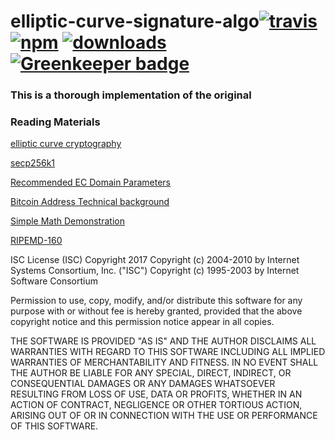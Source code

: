 # elliptic-curve-signature-algo[![travis][travis-image]][travis-url] [![npm][npm-image]][npm-url] [![downloads][downloads-image]][downloads-url] [![Greenkeeper badge](https://badges.greenkeeper.io/zion-coin/elliptic-curve-signature-algo.svg)](https://greenkeeper.io/)

[travis-image]: https://travis-ci.org/zion-coin/elliptic-curve-signature-algo.svg?branch=master
[travis-url]: https://travis-ci.org/zion-coin/elliptic-curve-signature-algo
[npm-image]: https://img.shields.io/npm/v/elliptic-curve-signature-algo.svg
[npm-url]: https://npmjs.org/package/elliptic-curve-signature-algo
[downloads-image]: https://img.shields.io/npm/dm/elliptic-curve-signature-algo.svg
[downloads-url]: https://npmjs.org/package/elliptic-curve-signature-algo

### This is a thorough implementation of the original


### Reading Materials

[elliptic curve cryptography](https://plus.maths.org/content/elliptic-cryptography)

[secp256k1](https://en.bitcoin.it/wiki/Secp256k1)

[Recommended EC Domain Parameters](http://www.secg.org/sec2-v2.pdf)

[Bitcoin Address Technical background](https://en.bitcoin.it/wiki/Technical_background_of_version_1_Bitcoin_addresses)

[Simple Math Demonstration](http://www.coindesk.com/math-behind-bitcoin/)

[RIPEMD-160](https://en.bitcoin.it/wiki/RIPEMD-160)


ISC License (ISC)
Copyright 2017 <Zion Coin>
Copyright (c) 2004-2010 by Internet Systems Consortium, Inc. ("ISC")
Copyright (c) 1995-2003 by Internet Software Consortium


Permission to use, copy, modify, and/or distribute this software for any purpose with or without fee is hereby granted, provided that the above copyright notice and this permission notice appear in all copies.

THE SOFTWARE IS PROVIDED "AS IS" AND THE AUTHOR DISCLAIMS ALL WARRANTIES WITH REGARD TO THIS SOFTWARE INCLUDING ALL IMPLIED WARRANTIES OF MERCHANTABILITY AND FITNESS. IN NO EVENT SHALL THE AUTHOR BE LIABLE FOR ANY SPECIAL, DIRECT, INDIRECT, OR CONSEQUENTIAL DAMAGES OR ANY DAMAGES WHATSOEVER RESULTING FROM LOSS OF USE, DATA OR PROFITS, WHETHER IN AN ACTION OF CONTRACT, NEGLIGENCE OR OTHER TORTIOUS ACTION, ARISING OUT OF OR IN CONNECTION WITH THE USE OR PERFORMANCE OF THIS SOFTWARE.
